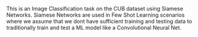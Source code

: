This is an Image Classification task on the CUB dataset using Siamese Networks. Siamese Networks are used in Few Shot Learning scenarios where we assume that we dont have sufficient training and testing data to traditionally train and test a ML model like a Convolutional Neural Net.
